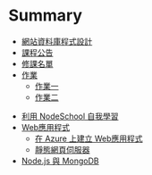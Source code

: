 # Summary

* [網站資料庫程式設計](README.md)
* [課程公告](Announcement.md)
* [修課名單](Student.md)
* [作業](Homework.md)
  * [作業一](HW1.md)
  * [作業二](HW2.md)
<!--
  * [上課投影片](Lecture.md)
-->
* [利用 NodeSchool 自我學習](NodeSchool.md)
* [Web應用程式](web.md)
  * [在 Azure 上建立 Web應用程式](AzureWebApp.md)
  * [靜態網頁伺服器](static-http-server.md)
* [Node.js 與 MongoDB](NodejsMongoDB.md)
